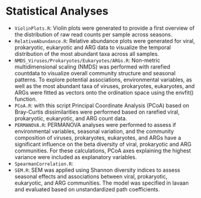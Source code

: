 # Statistical Analyses
- `ViolinPlots.R`: Violin plots were generated to provide a first overview of the distribution of raw read counts per sample across seasons.
- `RelativeAbundance.R`: Relative abundance plots were generated for viral, prokaryotic, eukaryotic and ARG data to visualize the temporal distribution of the most abundant taxa across all samples.
- `NMDS_Viruses/Prokaryotes/Eukaryotes/ARGs.R`: Non-metric multidimensional scaling (NMDS) was performed with rarefied countdata to visualize overall community structure and seasonal patterns. To explore potential associations, environmental variables, as well as the most abundant taxa of viruses, prokaryotes, eukaryotes, and ARGs were fitted as vectors onto the ordination space using the envfit() function.
- `PCoA.R`: with this script Principal Coordinate Analysis (PCoA) based on Bray-Curtis dissimilarities were performed based on rarefied viral, prokaryotic, eukaryotic, and ARG count data.
- `PERMANOVA.R`: PERMANOVA analyses were performed to assess if environmental variables, seasonal variation, and the community composition of viruses, prokaryotes, eukaryotes, and ARGs have a significant influence on the beta diversity of viral, prokaryotic and ARG communities. For these calculations, PCoA axes explaining the highest variance were included as explanatory variables.
- `SpearmanCorrelation.R`:
- `SEM.R`: SEM was applied using Shannon diversity indices to assess seasonal effects and associations between viral, prokaryotic, eukaryotic, and ARG communities. The model was specified in lavaan and evaluated based on unstandardized path coefficients.

